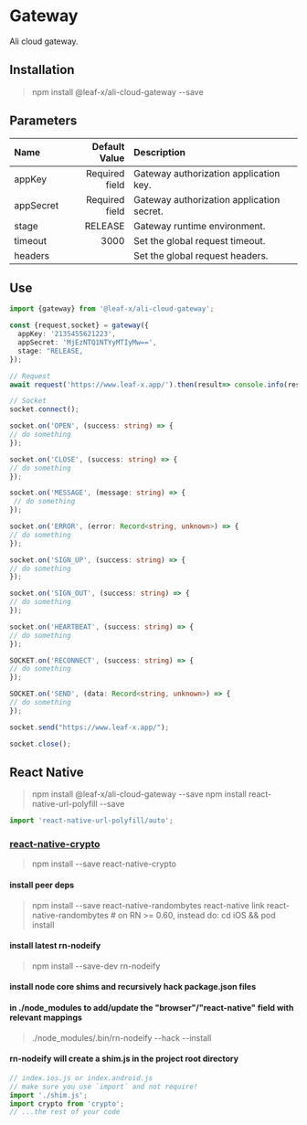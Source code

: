 # Gateway

Ali cloud gateway.

## Installation

> npm install @leaf-x/ali-cloud-gateway --save

## Parameters

| Name      |  Default Value | Description                               |
| :-------- | -------------: | :---------------------------------------- |
| appKey    | Required field | Gateway authorization application key.    |
| appSecret | Required field | Gateway authorization application secret. |
| stage     |        RELEASE | Gateway runtime environment.              |
| timeout   |           3000 | Set the global request timeout.           |
| headers   |                | Set the global request headers.           |

## Use

```typescript
import {gateway} from '@leaf-x/ali-cloud-gateway';

const {request,socket} = gateway({
  appKey: '2135455621223',
  appSecret: 'MjEzNTQ1NTYyMTIyMw==',
  stage: "RELEASE,
});

// Request
await request('https://www.leaf-x.app/').then(result=> console.info(result));

// Socket
socket.connect();

socket.on('OPEN', (success: string) => {
// do something
});

socket.on('CLOSE', (success: string) => {
// do something
});

socket.on('MESSAGE', (message: string) => {
 // do something
});

socket.on('ERROR', (error: Record<string, unknown>) => {
// do something
});

socket.on('SIGN_UP', (success: string) => {
// do something
});

socket.on('SIGN_OUT', (success: string) => {
// do something
});

socket.on('HEARTBEAT', (success: string) => {
// do something
});

SOCKET.on('RECONNECT', (success: string) => {
// do something
});

SOCKET.on('SEND', (data: Record<string, unknown>) => {
// do something
});

socket.send("https://www.leaf-x.app/");

socket.close();
```

## React Native

> npm install @leaf-x/ali-cloud-gateway --save
> npm install react-native-url-polyfill --save

```typescript
import 'react-native-url-polyfill/auto';
```

### [react-native-crypto](https://github.com/tradle/react-native-crypto)

> npm install --save react-native-crypto

#### install peer deps

> npm install --save react-native-randombytes
> react-native link react-native-randombytes # on RN >= 0.60, instead do: cd iOS && pod install

#### install latest rn-nodeify

> npm install --save-dev rn-nodeify

#### install node core shims and recursively hack package.json files

#### in ./node_modules to add/update the "browser"/"react-native" field with relevant mappings

> ./node_modules/.bin/rn-nodeify --hack --install

#### rn-nodeify will create a shim.js in the project root directory

```typescript
// index.ios.js or index.android.js
// make sure you use `import` and not require!
import './shim.js';
import crypto from 'crypto';
// ...the rest of your code
```
